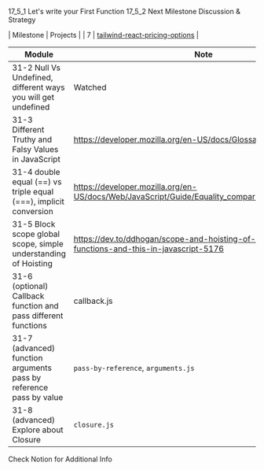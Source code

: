 17_5_1 Let's write your First Function
17_5_2 Next Milestone Discussion & Strategy

| Milestone | Projects |
| 7 | [tailwind-react-pricing-options](tailwind-react-pricing-options-nsk.surge.sh) |

| Module| Note |
| - | - |
| 31-2 Null Vs Undefined, different ways you will get undefined | Watched | https://developer.mozilla.org/en-US/docs/Web/JavaScript/Reference/Global_Objects/undefined | 
| 31-3 Different Truthy and Falsy Values in JavaScript | https://developer.mozilla.org/en-US/docs/Glossary/Truthy |
| 31-4 double equal (==) vs triple equal (===), implicit conversion | https://developer.mozilla.org/en-US/docs/Web/JavaScript/Guide/Equality_comparisons_and_sameness |
| 31-5 Block scope global scope, simple understanding of Hoisting | https://dev.to/ddhogan/scope-and-hoisting-of-variables-functions-and-this-in-javascript-5176 |
| 31-6 (optional) Callback function and pass different functions | callback.js | # |
| 31-7 (advanced) function arguments pass by reference pass by value | ```pass-by-reference```, ```arguments.js``` | # |
| 31-8 (advanced) Explore about Closure | ```closure.js``` |

Check Notion for Additional Info
